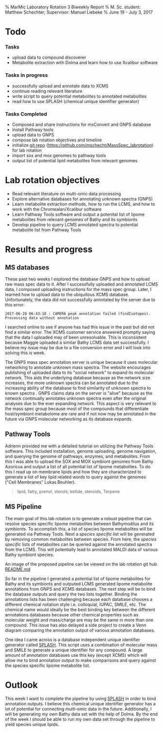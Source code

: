 % MarMic Laboratory Rotation 3 Biweekly Report
%  M. Sc. student: Matthew Schechter; Supervisor: Manuel Liebeke
% June 19 - July 3, 2017

# Todo
### Tasks
* upload data to compound discoverer
* Metabolite extraction with Dolma and learn how to use Xcalibur software

### Tasks in progress

* successfully upload and annotate data to XCMS
* continue reading relevant literature
* write script to query potential metabolites to annotated metabolites
* read how to use SPLASH (chemical unique identifier generator) 

### Tasks Completed

* Composed and share instructions for msConvert and GNPS database
* Install Pathway tools
* upload data to GNPS
* compose lab rotation objectives and timeline
* initialize [git repo](https://github.com/mschecht/MassSpec_labrotation) (https://github.com/mschecht/MassSpec_labrotation) for lab rotation
* import sox and mox genomes to pathway tools
* output list of potential lipid metabolites from relevant genomes

# Lab rotation objectives

* Read relevant literature on multi-omic data processing
* Explore alternative databases for annotating unknown spectra (GNPS)
* Learn metabolite extraction methods, how to run the LCMS, and how to work with the Chromealan/Xcalibur software
* Learn Pathway Tools software and output a potenital list of lipome metabolites from relevant genomes of Bathy and its symbionts
* Develop pipeline to query LCMS annotated spectra to potential metabolite list from Pathway Tools

# Results and progress
## MS databases
These past two weeks I explored the database GNPS and how to upload raw mass spec data to it. After I successfully uploaded and annotated LCMS data, I composed uploading instructions for the mass spec group. Later, I learned how to upload data to the ubiquitous XCMS database. Unfortunately, the data did not successfully annotated by the server due to this error:

`2017-06-28 06:43:10 : CAMERA peak annotation failed (findIsotopes). Processing data without annotation`

I searched online to see if anyone has had this issue in the past but did not find a similar error. The XCMS customer service answered promptly saying that the data I uploaded may of been unresolvable. This is inconsistent because Maggie uploaded a similar Bathy LCMS data set successfully. I believe my issue may be due to a file conversion error and I will look into solving this is week.

The GNPS mass spec annotation server is unique because it uses molecular networking to annotate unknown mass spectra. The website encourages publishing of uploaded data to its "social network" to expand its molecular network. This aids the underlying database because as the network size increases, the more unknown spectra can be annotated due to the increasing ability of the database to find similarity of unknown spectra to known spectra . GNPS claims data on the server is "alive" because as the network continually annotates unknown spectra even after the original analyses due to the ever expanding network. This aspect is very relevant to the mass spec group because most of the compounds that differentiate host/symbiont metabolome are rare and if not now may be annotated in the future via GNPS molecular networking as its database expands.

## Pathway Tools
Adrienn provided me with a detailed tutorial on utilizing the Pathway Tools software. This included installation, genome uploading, genome navigation, and querying the genome of pathways, enzymes, and metabolites. From this I was able to upload the SOX and MOX symbiont genomes from Bathy Azoricus and output a list of all potential list of lipome metabolites. To do this I read up on membrane lipids and how they are characterized to generate a list of key lipid related words to query against the genomes ("Cell Membranes" Lukas Beuhler).

> lipid, fatty, prenol, sterols, ketide, steroids, Terpene

## MS Pipeline

The main goal of this lab rotation is to generate a robust pipeline that can resolve species specific lipome metabolites between Bathymodilus and its symbionts. To accomplish this, a list of species lipome metabolites will be generated via Pathway Tools. Next a *species specific* list will be generated by removing common metabolites between species. From here, the *species specific* lists of metabolites can be queried against the annotated spectra from the LCMS. This will potentially lead to annotated MALDI data of various Bathy symbiont species.

An image of the proposed  pipeline can be viewed on the lab rotation git hub [README.md](https://github.com/mschecht/MassSpec_labrotation)

So far in the pipeline I generated a potential list of lipome metabolites for Bathy and its symbionts and outputed LCMS generated lipome metabolite annotations from GNPS and XCMS databases. The next step will be to bind the database outputs and query the two lists together. Binding the annotations lists has been challenging because each database chooses a different chemical notation style i.e. colloquial, IUPAC, SMILE, etc. The chemical name would ideally be the best binding key between the different annotations databases because other chemical properties such as molecular weight and mass/charge are may be the same in more than one compound. This issue has also delayed a side project to create a Venn diagram comparing the annotation output of various annotation databases.

One idea I came across is a database independent unique identifier generator called [SPLASH](http://splash.fiehnlab.ucdavis.edu/). This script uses a combination of molecular mass and SMILE to generate a unique identifier for any compound. A large amount of annotation databases use this key (except XCMS) which will allow me to bind annotation output to make comparisons and query against the species specific lipome metabolite list.

#  Outlook
This week I want to complete the pipeline by using [SPLASH](http://splash.fiehnlab.ucdavis.edu/) in order to bind annotation outputs. I believe this chemical unique identifier generator has a lot of potential for connecting multi-omic data in the future. Additionally, I will be generating my own Bathy data set with the help of Dolma. By the end of the week I should be able to run my own data set through the pipeline to yield species unique lipids.   
